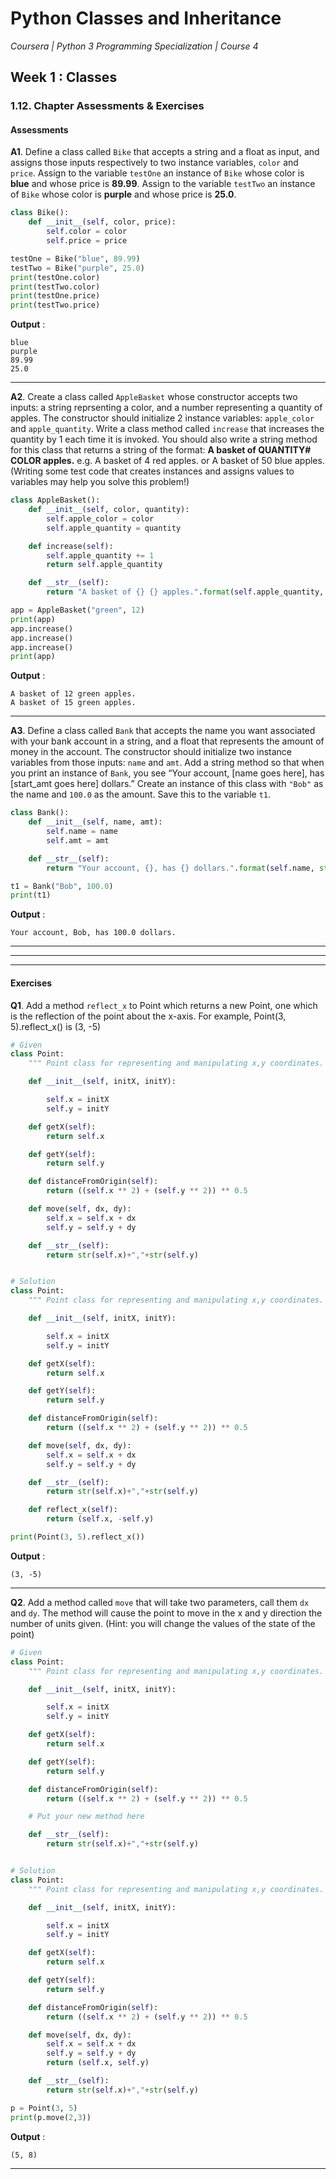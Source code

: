 # Python Classes and Inheritance
*Coursera | Python 3 Programming Specialization | Course 4*

## Week 1 : Classes
### 1.12. Chapter Assessments & Exercises

#### Assessments

**A1**. Define a class called `Bike` that accepts a string and a float as input, and assigns those inputs respectively to two instance variables, `color` and `price`. Assign to the variable `testOne` an instance of `Bike` whose color is **blue** and whose price is **89.99**. Assign to the variable `testTwo` an instance of `Bike` whose color is **purple** and whose price is **25.0**.


```python
class Bike():
    def __init__(self, color, price):
        self.color = color
        self.price = price

testOne = Bike("blue", 89.99)
testTwo = Bike("purple", 25.0)
print(testOne.color)
print(testTwo.color)
print(testOne.price)
print(testTwo.price)
```

**Output** :

```
blue
purple
89.99
25.0
```

-----

**A2**. Create a class called `AppleBasket` whose constructor accepts two inputs: a string reprsenting a color, and a number representing a quantity of apples. The constructor should initialize 2 instance variables: `apple_color` and `apple_quantity`. Write a class method called `increase` that increases the quantity by 1 each time it is invoked. You should also write a string method for this class that returns a string of the format: **A basket of QUANTITY# COLOR apples.** e.g. A basket of 4 red apples. or A basket of 50 blue apples. (Writing some test code that creates instances and assigns values to variables may help you solve this problem!)


```python
class AppleBasket():
    def __init__(self, color, quantity):
        self.apple_color = color
        self.apple_quantity = quantity

    def increase(self):
        self.apple_quantity += 1
        return self.apple_quantity

    def __str__(self):
        return "A basket of {} {} apples.".format(self.apple_quantity, self.apple_color)

app = AppleBasket("green", 12)
print(app)
app.increase()
app.increase()
app.increase()
print(app)
```

**Output** :

```
A basket of 12 green apples.
A basket of 15 green apples.
```

-----

**A3**. Define a class called `Bank` that accepts the name you want associated with your bank account in a string, and a float that represents the amount of money in the account. The constructor should initialize two instance variables from those inputs: `name` and `amt`. Add a string method so that when you print an instance of `Bank`, you see “Your account, [name goes here], has [start_amt goes here] dollars.” Create an instance of this class with `"Bob"` as the name and `100.0` as the amount. Save this to the variable `t1`.


```python
class Bank():
    def __init__(self, name, amt):
        self.name = name
        self.amt = amt

    def __str__(self):
        return "Your account, {}, has {} dollars.".format(self.name, str(self.amt))

t1 = Bank("Bob", 100.0)
print(t1)
```

**Output** :

```
Your account, Bob, has 100.0 dollars.
```

-----


----
----

#### Exercises


**Q1**. Add a method `reflect_x` to Point which returns a new Point, one which is the reflection of the point about the x-axis. For example, Point(3, 5).reflect_x() is (3, -5)


```python
# Given
class Point:
    """ Point class for representing and manipulating x,y coordinates. """

    def __init__(self, initX, initY):

        self.x = initX
        self.y = initY

    def getX(self):
        return self.x

    def getY(self):
        return self.y

    def distanceFromOrigin(self):
        return ((self.x ** 2) + (self.y ** 2)) ** 0.5

    def move(self, dx, dy):
        self.x = self.x + dx
        self.y = self.y + dy

    def __str__(self):
        return str(self.x)+","+str(self.y)


# Solution
class Point:
    """ Point class for representing and manipulating x,y coordinates. """

    def __init__(self, initX, initY):

        self.x = initX
        self.y = initY

    def getX(self):
        return self.x

    def getY(self):
        return self.y

    def distanceFromOrigin(self):
        return ((self.x ** 2) + (self.y ** 2)) ** 0.5

    def move(self, dx, dy):
        self.x = self.x + dx
        self.y = self.y + dy

    def __str__(self):
        return str(self.x)+","+str(self.y)

    def reflect_x(self):
        return (self.x, -self.y)

print(Point(3, 5).reflect_x())
```

**Output** :

```
(3, -5)
```

-----


**Q2**.  Add a method called `move` that will take two parameters, call them `dx` and `dy`. The method will cause the point to move in the x and y direction the number of units given. (Hint: you will change the values of the state of the point)


```python
# Given
class Point:
    """ Point class for representing and manipulating x,y coordinates. """

    def __init__(self, initX, initY):

        self.x = initX
        self.y = initY

    def getX(self):
        return self.x

    def getY(self):
        return self.y

    def distanceFromOrigin(self):
        return ((self.x ** 2) + (self.y ** 2)) ** 0.5

    # Put your new method here

    def __str__(self):
        return str(self.x)+","+str(self.y)


# Solution
class Point:
    """ Point class for representing and manipulating x,y coordinates. """

    def __init__(self, initX, initY):

        self.x = initX
        self.y = initY

    def getX(self):
        return self.x

    def getY(self):
        return self.y

    def distanceFromOrigin(self):
        return ((self.x ** 2) + (self.y ** 2)) ** 0.5

    def move(self, dx, dy):
        self.x = self.x + dx
        self.y = self.y + dy
        return (self.x, self.y)

    def __str__(self):
        return str(self.x)+","+str(self.y)

p = Point(3, 5)
print(p.move(2,3))
```

**Output** :

```
(5, 8)
```

-----
